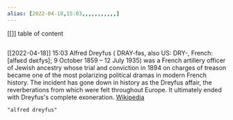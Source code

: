 ```yaml
---
alias: [2022-04-18,15:03,,,,,,,,,,,]
---
```

[[]]
table of content
```toc
```

[[2022-04-18]] 15:03
Alfred Dreyfus ( DRAY-fəs, also US:  DRY-, French: [alfʁɛd dʁɛfys]; 9 October 1859 – 12 July 1935) was a French artillery officer of Jewish ancestry whose trial and conviction in 1894 on charges of treason became one of the most polarizing political dramas in modern French history. The incident has gone down in history as the Dreyfus affair, the reverberations from which were felt throughout Europe. It ultimately ended with Dreyfus's complete exoneration.
[Wikipedia](https://en.wikipedia.org/wiki/Alfred%20Dreyfus)
```query
"alfred dreyfus"
```